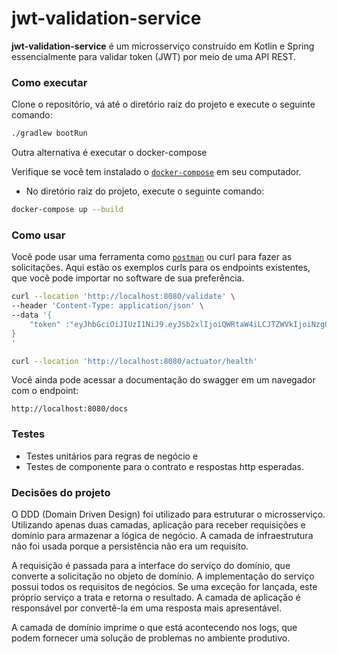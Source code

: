 # jwt-validation-service

**jwt-validation-service** é um microsserviço construído em Kotlin e Spring essencialmente para validar token (JWT) por meio de uma API REST.

### Como executar

Clone o repositório, vá até o diretório raiz do projeto e execute o seguinte comando:
```bash
./gradlew bootRun
```
Outra alternativa é executar o docker-compose

Verifique se você tem instalado o [`docker-compose`](https://docs.docker.com/compose/gettingstarted/) em seu computador.
- No diretório raiz do projeto, execute o seguinte comando:
```bash
docker-compose up --build
```

### Como usar

Você pode usar uma ferramenta como [`postman`](https://www.postman.com/) ou curl para fazer as solicitações. Aqui estão os exemplos curls para os endpoints existentes, 
que você pode importar no software de sua preferência.

```bash
curl --location 'http://localhost:8080/validate' \
--header 'Content-Type: application/json' \
--data '{
    "token" :"eyJhbGciOiJIUzI1NiJ9.eyJSb2xlIjoiQWRtaW4iLCJTZWVkIjoiNzg0MSIsIk5hbWUiOiJMZWFuZHJvIFBlcmVpcmEifQ.aaX-OGChXQTLjgbKhn25YDm9sSdJjxiQOgOHjOjl6h4"
}
'
```
```bash
curl --location 'http://localhost:8080/actuator/health'
```
Você ainda pode acessar a documentação do swagger em um navegador com o endpoint:
```
http://localhost:8080/docs
```

### Testes
- Testes unitários para regras de negócio e
- Testes de componente para o contrato e respostas http esperadas.

### Decisões do projeto

O DDD (Domain Driven Design) foi utilizado para estruturar o microsserviço. Utilizando apenas duas camadas, aplicação para receber requisições e domínio para armazenar a lógica de negócio. 
A camada de infraestrutura não foi usada porque a persistência não era um requisito.

A requisição é passada para a interface do serviço do domínio, que converte a solicitação no objeto de domínio. A implementação do serviço possui todos os requisitos de negócios.
Se uma exceção for lançada, este próprio serviço a trata e retorna o resultado. A camada de aplicação é responsável por convertê-la em uma resposta mais apresentável.

A camada de domínio imprime o que está acontecendo nos logs, que podem fornecer uma solução de problemas no ambiente produtivo.

